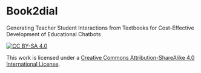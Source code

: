 # Book2dial
Generating Teacher Student Interactions from Textbooks for Cost-Effective Development of Educational Chatbots

[![CC BY-SA 4.0][cc-by-sa-shield]][cc-by-sa]


This work is licensed under a
[Creative Commons Attribution-ShareAlike 4.0 International License][cc-by-sa].

[cc-by-sa]: http://creativecommons.org/licenses/by-sa/4.0/
[cc-by-sa-shield]: https://img.shields.io/badge/License-CC%20BY--SA%204.0-lightgrey.svg

